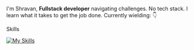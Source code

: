 
I'm Shravan, **Fullstack developer** navigating challenges. No tech stack. I learn what it takes to get the job done. Currently wielding: 👇

Skills

[![My Skills](https://skillicons.dev/icons?i=typescript,golang,nextjs,tailwind,bun,redis,postgres,mongodb,aws,githubactions,docker,git,github,&theme=dark)](https://skillicons.dev)

